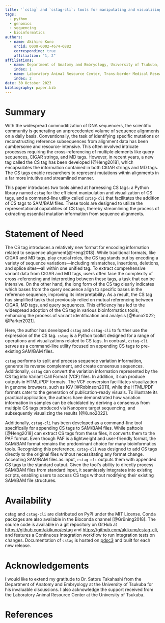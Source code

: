 ```yaml
---
title: '`cstag` and `cstag-cli`: tools for manipulating and visualizing CS tags'
tags:
  - python
  - genomics
  - sequencing
  - bioinformatics
authors:
  - name: Akihiro Kuno
    orcid: 0000-0002-4674-6882
    corresponding: true
    affiliation: "1, 2"
affiliations:
  - name: Department of Anatomy and Embryology, University of Tsukuba, Tsukuba, Ibaraki, Japan
    index: 1
  - name: Laboratory Animal Resource Center, Trans-border Medical Research Center, University of Tsukuba, Tsukuba, Ibaraki, Japan.
    index: 2
date: 30 October 2023
bibliography: paper.bib
---
```


# Summary
With the widespread commoditization of DNA sequencers, the scientific community is generating an unprecedented volume of sequence alignments on a daily basis. Conventionally, the task of identifying specific mutations or reconstructing reference subsequences from alignment data has been cumbersome and resource-intensive. This often involved intricate processes requiring the cross-referencing of multiple elements like query sequences, CIGAR strings, and MD tags. However, in recent years, a new tag called the CS tag has been developed [@Heng2018], which encapsulates the information contained in both CIGAR strings and MD tags. The CS tags enable researchers to represent mutations within alignments in a far more intuitive and streamlined manner.

This paper introduces two tools aimed at harnessing CS tags: a Python library named `cstag` for the efficient manipulation and visualization of CS tags, and a command-line utility called `cstag-cli` that facilitates the addition of CS tags to SAM/BAM files. These tools are designed to utilize the representational capabilities of CS tags, thereby streamlining the process of extracting essential mutation information from sequence alignments.


# Statement of Need

The CS tag introduces a relatively new format for encoding information related to sequence alignment[@Heng2018]. While traditional formats, like CIGAR and MD tags, play crucial roles, the CS tag stands out by encoding a variety of sequence variations—including mismatches, insertions, deletions, and splice sites—all within one unified tag. To extract comprehensive variant data from CIGAR and MD tags, users often face the complexity of cross-referencing and interpreting between these tags, a task that can be intensive. On the other hand, the long form of the CS tag clearly indicates which bases from the query sequence align to specific bases in the reference sequence, improving its interpretability. As a result, the CS tag has simplified tasks that previously relied on mutual referencing between CIGAR, MD tags, and query sequences. This efficiency has led to the widespread adoption of the CS tag in various bioinformatics tools, enhancing the process of variant identification and analysis [@Kuno2022; @Parker2021].

Here, the author has developed `cstag` and `cstag-cli` to further use the expression of the CS tag. `cstag` is a Python toolkit designed for a range of operations and visualizations related to CS tags. In contrast, `cstag-cli` serves as a command-line utility focused on appending CS tags to pre-existing SAM/BAM files.

`cstag` performs to split and process sequence variation information, generate its reverse complement, and create consensus sequences. Additionally, `cstag` can convert the variation information represented by the CS tag into Variant Call Format (VCF) files. In addition, it can produce outputs in HTML/PDF formats. The VCF conversion facillitates visualization in genome browsers, such as IGV [@Robinson2011], while the HTML/PDF formats cater to the generation of publication-ready visuals. To illustrate its practical application, the authors have demonstrated how variation information in samples can be elucidated by deriving a consensus from multiple CS tags produced via Nanopore target sequencing, and subsequently visualizing the results [@Kuno2022].
<!-- ![Visualization of CS tags by VCF and HTML outputs.](cstag_visualization.png) -->

Additionally, `cstag-cli` has been developed as a command-line tool specifically for appending CS tags to SAM/BAM files. While paftools [@Heng2018] can extract CS tags from these files, it converts them to the PAF format. Even though PAF is a lightweight and user-friendly format, the SAM/BAM format remains the predominant choice for many bioinformatics tools. Recognizing this preference, `cstag-cli` was designed to add CS tags directly to the original files without necessitating any format change. Accepting SAM/BAM files as input, `cstag-cli` outputs them with appended CS tags to the standard output. Given the tool's ability to directly process SAM/BAM files from standard input, it seamlessly integrates into existing scripts, enabling users to access CS tags without modifying their existing SAM/BAM file structures.


# Availability
cstag and `cstag-cli` are distributed on PyPI under the MIT License. Conda packages are also available in the Bioconda channel [@Grüning2018]. The source code is available in a git repository on GitHub at https://github.com/akikuno/cstag and https://github.com/akikuno/cstag-cli, and features a Continuous Integration workflow to run integration tests on changes. Documentation of `cstag` is hosted on [pdoc3](https://akikuno.github.io/cstag/cstag/) and built for each new release.

# Acknowledgements

I would like to extend my gratitude to Dr. Satoru Takahashi from the Department of Anatomy and Embryology at the University of Tsukuba for his invaluable discussions. I also acknowledge the support received from the Laboratory Animal Resource Center at the University of Tsukuba.

# References



